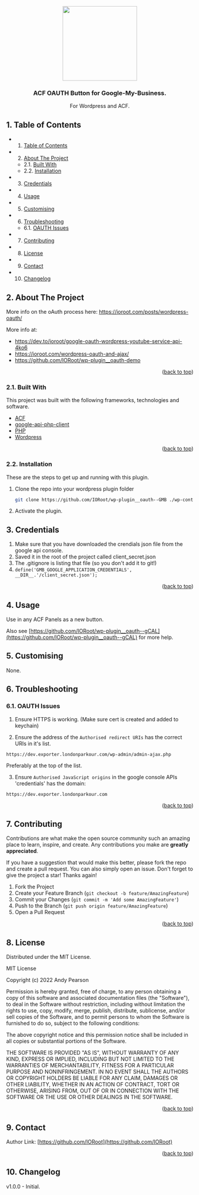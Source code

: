 
<div id="top"></div>

<div align="center">


<img src="https://svg-rewriter.sachinraja.workers.dev/?url=https%3A%2F%2Fcdn.jsdelivr.net%2Fnpm%2F%40mdi%2Fsvg%406.7.96%2Fsvg%2Fgoogle-my-business.svg&fill=%234285F4&width=200px&height=200px" style="width:200px;"/>

<h3 align="center">ACF OAUTH Button for Google-My-Business.</h3>

<p align="center">
    For Wordpress and ACF.
</p>    
</div>

##  1. <a name='TableofContents'></a>Table of Contents


* 1. [Table of Contents](#TableofContents)
* 2. [About The Project](#AboutTheProject)
	* 2.1. [Built With](#BuiltWith)
	* 2.2. [Installation](#Installation)
* 3. [Credentials](#Credentials)
* 4. [Usage](#Usage)
* 5. [Customising](#Customising)
* 6. [Troubleshooting](#Troubleshooting)
	* 6.1. [OAUTH Issues](#OAUTHIssues)
* 7. [Contributing](#Contributing)
* 8. [License](#License)
* 9. [Contact](#Contact)
* 10. [Changelog](#Changelog)


##  2. <a name='AboutTheProject'></a>About The Project

More info on the oAuth process here: https://ioroot.com/posts/wordpress-oauth/ 

More info at:                                                           
- https://dev.to/ioroot/google-oauth-wordpress-youtube-service-api-4ko6    
- https://ioroot.com/wordpress-oauth-and-ajax/                             
- https://github.com/IORoot/wp-plugin__oauth-demo   

<p align="right">(<a href="#top">back to top</a>)</p>


###  2.1. <a name='BuiltWith'></a>Built With

This project was built with the following frameworks, technologies and software.

* [ACF](https://advancedcustomfields.com/)
* [google-api-php-client](https://github.com/googleapis/google-api-php-client)
* [PHP](https://php.net/)
* [Wordpress](https://wordpress.org/)

<p align="right">(<a href="#top">back to top</a>)</p>



###  2.2. <a name='Installation'></a>Installation

These are the steps to get up and running with this plugin.

1. Clone the repo into your wordpress plugin folder
    ```bash
    git clone https://github.com/IORoot/wp-plugin__oauth--GMB ./wp-content/plugins/ACF-Oauth-GMB
    ```
1. Activate the plugin.

##  3. <a name='Credentials'></a>Credentials 
1. Make sure that you have downloaded the crendials json file from the google api console.
1. Saved it in the root of the project called client_secret.json
1. The .gitignore is listing that file (so you don't add it to git!)
1. `define('GMB_GOOGLE_APPLICATION_CREDENTIALS', __DIR__.'/client_secret.json');`


<p align="right">(<a href="#top">back to top</a>)</p>

##  4. <a name='Usage'></a>Usage

Use in any ACF Panels as a new button.

Also see [https://github.com/IORoot/wp-plugin__oauth--gCAL](https://github.com/IORoot/wp-plugin__oauth--gCAL) for more help.

##  5. <a name='Customising'></a>Customising

None.

##  6. <a name='Troubleshooting'></a>Troubleshooting

###  6.1. <a name='OAUTHIssues'></a>OAUTH Issues


1. Ensure HTTPS is working. (Make sure cert is created and added to keychain)


2. Ensure the address of the `Authorised redirect URIs` has the correct URIs in it's list.
```
https://dev.exporter.londonparkour.com/wp-admin/admin-ajax.php
```
Preferably at the top of the list.

3. Ensure `Authorised JavaScript origins` in the google console APIs 'credentials' has the 
domain:
```
https://dev.exporter.londonparkour.com
```

<p align="right">(<a href="#top">back to top</a>)</p>


##  7. <a name='Contributing'></a>Contributing

Contributions are what make the open source community such an amazing place to learn, inspire, and create. Any contributions you make are **greatly appreciated**.

If you have a suggestion that would make this better, please fork the repo and create a pull request. You can also simply open an issue.
Don't forget to give the project a star! Thanks again!

1. Fork the Project
2. Create your Feature Branch (`git checkout -b feature/AmazingFeature`)
3. Commit your Changes (`git commit -m 'Add some AmazingFeature'`)
4. Push to the Branch (`git push origin feature/AmazingFeature`)
5. Open a Pull Request

<p align="right">(<a href="#top">back to top</a>)</p>



##  8. <a name='License'></a>License

Distributed under the MIT License.

MIT License

Copyright (c) 2022 Andy Pearson

Permission is hereby granted, free of charge, to any person obtaining a copy
of this software and associated documentation files (the "Software"), to deal
in the Software without restriction, including without limitation the rights
to use, copy, modify, merge, publish, distribute, sublicense, and/or sell
copies of the Software, and to permit persons to whom the Software is
furnished to do so, subject to the following conditions:

The above copyright notice and this permission notice shall be included in all
copies or substantial portions of the Software.

THE SOFTWARE IS PROVIDED "AS IS", WITHOUT WARRANTY OF ANY KIND, EXPRESS OR
IMPLIED, INCLUDING BUT NOT LIMITED TO THE WARRANTIES OF MERCHANTABILITY,
FITNESS FOR A PARTICULAR PURPOSE AND NONINFRINGEMENT. IN NO EVENT SHALL THE
AUTHORS OR COPYRIGHT HOLDERS BE LIABLE FOR ANY CLAIM, DAMAGES OR OTHER
LIABILITY, WHETHER IN AN ACTION OF CONTRACT, TORT OR OTHERWISE, ARISING FROM,
OUT OF OR IN CONNECTION WITH THE SOFTWARE OR THE USE OR OTHER DEALINGS IN THE
SOFTWARE.

<p align="right">(<a href="#top">back to top</a>)</p>



##  9. <a name='Contact'></a>Contact

Author Link: [https://github.com/IORoot](https://github.com/IORoot)

<p align="right">(<a href="#top">back to top</a>)</p>


##  10. <a name='Changelog'></a>Changelog

v1.0.0 - Initial.
